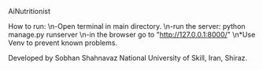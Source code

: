 AiNutritionist

How to run:
\n-Open terminal in main directory.
\n-run the server: python manage.py runserver
\n-in the browser go to "http://127.0.0.1:8000/"
\n\*Use Venv to prevent known problems.

Developed by Sobhan Shahnavaz
National University of Skill, Iran, Shiraz.
